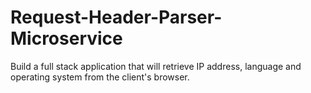 # Request-Header-Parser-Microservice
Build a full stack application that will retrieve IP address, language and operating system from the client's browser.
